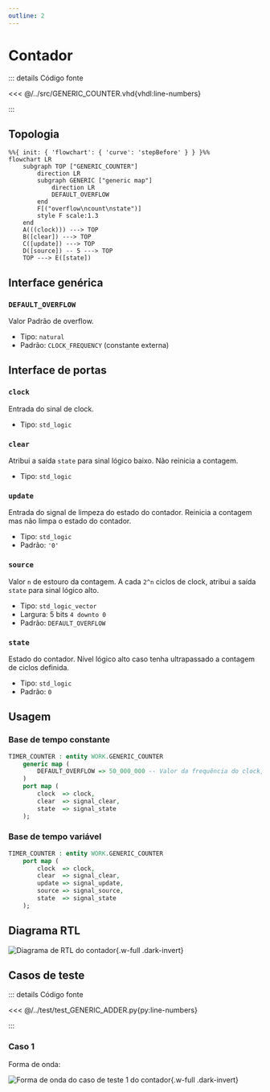 ```yaml
---
outline: 2
---
```


# Contador

::: details Código fonte <a href="https://github.com/pfeinsper/24a-CTI-RISCV/blob/main/src/GENERIC_COUNTER.vhd" target="blank" style="float:right"><Badge type="tip" text="GENERIC_COUNTER.vhd &boxbox;" /></a>

<<< @/../src/GENERIC_COUNTER.vhd{vhdl:line-numbers}

:::

## Topologia

```mermaid
%%{ init: { 'flowchart': { 'curve': 'stepBefore' } } }%%
flowchart LR
    subgraph TOP ["GENERIC_COUNTER"]
        direction LR
        subgraph GENERIC ["generic map"]
            direction LR
            DEFAULT_OVERFLOW
        end
        F[("overflow\ncount\nstate")]
        style F scale:1.3
    end
    A(((clock))) ---> TOP
    B([clear]) ---> TOP
    C([update]) ---> TOP
    D([source]) -- 5 ---> TOP
    TOP ---> E([state])
```

## Interface genérica

### `DEFAULT_OVERFLOW` <Badge type="tip" text="GENERIC" />

Valor Padrão de overflow.

- Tipo: `natural`
- Padrão: `CLOCK_FREQUENCY` (constante externa)

## Interface de portas

### `clock` <Badge type="warning" text="INPUT" />

Entrada do sinal de clock.

- Tipo: `std_logic`

### `clear` <Badge type="warning" text="INPUT" />

Atribui a saída `state` para sinal lógico baixo. Não reinicia a contagem.

- Tipo: `std_logic`

### `update` <Badge type="warning" text="INPUT" />

Entrada do signal de limpeza do estado do contador. Reinicia a contagem mas não
limpa o estado do contador.

- Tipo: `std_logic`
- Padrão: `'0'`

### `source` <Badge type="warning" text="INPUT" />

Valor `n` de estouro da contagem. A cada `2^n` ciclos de clock, atribui a saída
`state` para sinal lógico alto.

- Tipo: `std_logic_vector`
- Largura: 5 bits `4 downto 0`
- Padrão: `DEFAULT_OVERFLOW`

### `state` <Badge type="danger" text="OUTPUT" />

Estado do contador. Nível lógico alto caso tenha ultrapassado a contagem de
ciclos definida.

- Tipo: `std_logic`
- Padrão: `0`

## Usagem

### Base de tempo constante

```vhdl
TIMER_COUNTER : entity WORK.GENERIC_COUNTER
    generic map (
        DEFAULT_OVERFLOW => 50_000_000 -- Valor da frequência do clock, equivalente a contagem de 1 segundo
    )
    port map (
        clock  => clock,
        clear  => signal_clear,
        state  => signal_state
    );
```

### Base de tempo variável

```vhdl
TIMER_COUNTER : entity WORK.GENERIC_COUNTER
    port map (
        clock  => clock,
        clear  => signal_clear,
        update => signal_update,
        source => signal_source,
        state  => signal_state
    );
```

## Diagrama RTL

![Diagrama de RTL do contador](/images/reference/components/generic_counter_netlist.svg){.w-full .dark-invert}

## Casos de teste

::: details Código fonte <a href="https://github.com/pfeinsper/24a-CTI-RISCV/blob/main/test/test_GENERIC_COUNTER.py" target="blank" style="float:right"><Badge type="tip" text="test_GENERIC_COUNTER.py &boxbox;" /></a>

<<< @/../test/test_GENERIC_ADDER.py{py:line-numbers}

:::

### Caso 1 <Badge type="info" text="tb_GENERIC_COUNTER_case_1" />

Forma de onda:

![Forma de onda do caso de teste 1 do contador](/images/reference/components/tb_generic_counter_case_1.svg){.w-full .dark-invert}
